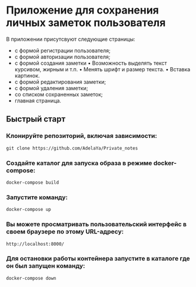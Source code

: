 #  Приложение для сохранения личных заметок пользователя

В приложении присутсвуют следующие страницы:
- с формой регистрации пользователя;
- с формой авторизации пользователя;
- с формой создания заметки
• Возможность выделять текст курсивом, жирным и т.п.
• Менять шрифт и размер текста.
• Вставка картинок.
- с формой редактирования заметки;
- с формой удаления заметки;
- со списком сохраненных заметок;
- главная страница.

## Быстрый старт

###  Клонируйте репозиторий, включая зависимости:
`git clone https://github.com/AdelaYa/Private_notes`
 
###  Создайте каталог для запуска образа в режиме docker-compose:
`docker-compose build`

###  Запустите команду:
`docker-compose up`

###  Вы можете просматривать пользовательский интерфейс  в своем  браузере по этому URL-адресу:
`http://localhost:8000/`


###  Для остановки работы контейнера запустите в каталоге где он был запущен команду:
`docker-compose down `

